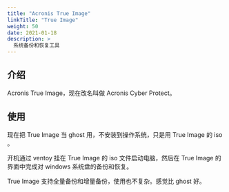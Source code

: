 ```yaml
---
title: "Acronis True Image"
linkTitle: "True Image"
weight: 50
date: 2021-01-18
description: >
  系统备份和恢复工具
---
```


## 介绍

Acronis True Image，现在改名叫做 Acronis Cyber Protect。

## 使用

现在把 True Image 当 ghost 用，不安装到操作系统，只是用 True Image 的 iso 。

开机通过 ventoy 挂在 True Image 的 iso 文件启动电脑，然后在 True Image 的界面中完成对 windows 系统盘的备份和恢复。

True Image 支持全量备份和增量备份，使用也不复杂。感觉比 ghost 好。



